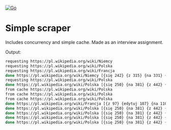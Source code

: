 [![Go](https://github.com/jacekdobrowolski/simple_scraper/actions/workflows/go.yml/badge.svg)](https://github.com/jacekdobrowolski/simple_scraper/actions/workflows/go.yml)

# Simple scraper

Includes concurrency and simple cache.
Made as an interview assignment.

Output:
```bash
requesting https://pl.wikipedia.org/wiki/Niemcy
requesting https://pl.wikipedia.org/wiki/Polska
requesting https://pl.wikipedia.org/wiki/Francja
done https://pl.wikipedia.org/wiki/Niemcy [{się 242} {z 315} {na 331} {i 459} {w 920}]
requesting https://pl.wikipedia.org/wiki/Polska
done https://pl.wikipedia.org/wiki/Polska [{się 250} {na 381} {z 442} {i 786} {w 1324}]
from cache https://pl.wikipedia.org/wiki/Polska
from cache https://pl.wikipedia.org/wiki/Polska
from cache https://pl.wikipedia.org/wiki/Polska
done https://pl.wikipedia.org/wiki/Francja [{z 97} {edytuj 107} {na 110} {i 159} {w 273}]
done https://pl.wikipedia.org/wiki/Polska [{się 250} {na 381} {z 442} {i 786} {w 1324}]
done https://pl.wikipedia.org/wiki/Polska [{się 250} {na 381} {z 442} {i 786} {w 1324}]
done https://pl.wikipedia.org/wiki/Polska [{się 250} {na 381} {z 442} {i 786} {w 1324}]
done https://pl.wikipedia.org/wiki/Polska [{się 250} {na 381} {z 442} {i 786} {w 1324}]
```